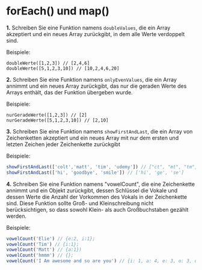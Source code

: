 # forEach() und map()

**1.** Schreiben Sie eine Funktion namens `doubleValues`, die ein Array akzeptiert und ein neues Array zurückgibt, in dem alle Werte verdoppelt sind.

Beispiele:
```
doubleWerte([1,2,3]) // [2,4,6]
doubleWerte([5,1,2,3,10]) // [10,2,4,6,20]
```

**2.** Schreiben Sie eine Funktion namens `onlyEvenValues`, die ein Array annimmt und ein neues Array zurückgibt, das nur die geraden Werte des Arrays enthält, das der Funktion übergeben wurde.

Beispiele:
```
nurGeradeWerte([1,2,3]) // [2]
nurGeradeWerte([5,1,2,3,10]) // [2,10]
```

**3.** Schreiben Sie eine Funktion namens `showFirstAndLast`, die ein Array von Zeichenketten akzeptiert und ein neues Array mit nur dem ersten und letzten Zeichen jeder Zeichenkette zurückgibt

Beispiele:

```js
showFirstAndLast(['colt','matt', 'tim', 'udemy']) // ["ct", "mt", "tm", "uy"]
showFirstAndLast(['hi', 'goodbye', 'smile']) // ['hi', 'ge', 'se']
```

**4.** Schreiben Sie eine Funktion namens "vowelCount", die eine Zeichenkette annimmt und ein Objekt zurückgibt, dessen Schlüssel die Vokale und dessen Werte die Anzahl der Vorkommen des Vokals in der Zeichenkette sind. Diese Funktion sollte Groß- und Kleinschreibung nicht berücksichtigen, so dass sowohl Klein- als auch Großbuchstaben gezählt werden.

Beispiele:

```js
vowelCount('Elie') // {e:2, i:1};
vowelCount('Tim') // {i:1};
vowelCount('Matt') // {a:1})
vowelCount('hmmm') // {};
vowelCount('I Am awesome and so are you') // {i: 1, a: 4, e: 3, o: 3, u: 1};
```
